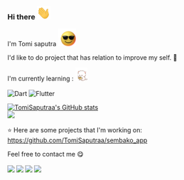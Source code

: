 ### Hi there <img src="https://raw.githubusercontent.com/TomiSaputraa/TomiSaputraa/main/Hi.gif" style="max-width: 100%; height: 30px; display: inline-block;" data-target="animated-image.originalImage">

I'm Tomi saputra <img src="https://raw.githubusercontent.com/TomiSaputraa/TomiSaputraa/main/glasses-shades-on.gif" style="max-width: 100%; height: 40px; display: inline-block;" data-target="animated-image.originalImage">

I'd like to do project that has relation to improve my self. :ghost:

I'm currently learning : <img src="https://raw.githubusercontent.com/TomiSaputraa/TomiSaputraa/main/peach-cat-mochi-peach-cat.gif" style="max-width: 100%; height: 30px; display: inline-block;" data-target="animated-image.originalImage">
<br><br>
![Dart](https://img.shields.io/badge/dart-%230175C2.svg?style=for-the-badge&logo=dart&logoColor=white)
![Flutter](https://img.shields.io/badge/Flutter-%2302569B.svg?style=for-the-badge&logo=Flutter&logoColor=white)

[![TomiSaputraa's GitHub stats](https://github-readme-stats.vercel.app/api?username=TomiSaputraa&show_icons=true&theme=radical)](https://github.com/TomiSaputraa/github-readme-stats)
<br> <img src="https://github-profile-trophy.vercel.app/?username=TomiSaputraa">

:star: Here are some projects that I'm working on:
<br>https://github.com/TomiSaputraa/sembako_app

Feel free to contact me :yum:
<br><br>
[<img src="https://img.shields.io/badge/Telegram-%40TommyPutra-28a8ea">](https://t.me/ElMorittoo)
[<img src="https://img.shields.io/badge/LinkedIn-Tomi-informational">](https://www.linkedin.com/in/tomi-saputra-3459b2214/)
[<img src="https://img.shields.io/badge/Email-tommycodingjj%40gmail.com-red">](mailto:tommycodingjj@gmail.com)
[<img src="https://img.shields.io/badge/Personal%20Site-elmorito.my.id-red">](http://elmorito.my.id)
